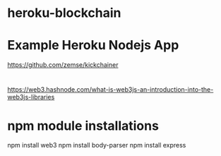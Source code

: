 # heroku-blockchain

# Example Heroku Nodejs App
 https://github.com/zemse/kickchainer

 # 
 https://web3.hashnode.com/what-is-web3js-an-introduction-into-the-web3js-libraries

 # npm module installations
 npm install web3
 npm install body-parser
 npm install express



